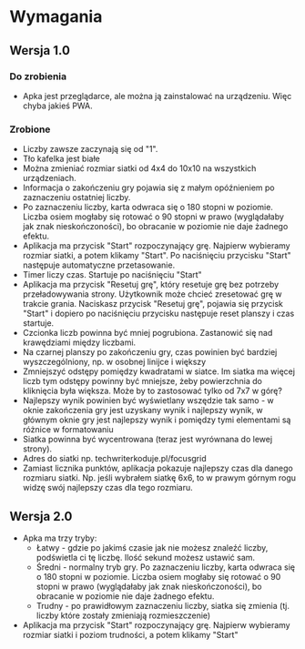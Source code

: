 # Wymagania

## Wersja 1.0

### Do zrobienia

- Apka jest przeglądarce, ale można ją zainstalować na urządzeniu. Więc chyba
  jakieś PWA.

### Zrobione

- Liczby zawsze zaczynają się od "1".
- Tło kafelka jest białe
- Można zmieniać rozmiar siatki od 4x4 do 10x10 na wszystkich urządzeniach.
- Informacja o zakończeniu gry pojawia się z małym opóźnieniem po zaznaczeniu
  ostatniej liczby.
- Po zaznaczeniu liczby, karta odwraca się o 180 stopni w poziomie. Liczba osiem
  mogłaby się rotować o 90 stopni w prawo (wyglądałaby jak znak
  nieskończoności), bo obracanie w poziomie nie daje żadnego efektu.
- Aplikacja ma przycisk "Start" rozpoczynający grę. Najpierw wybieramy rozmiar
  siatki, a potem klikamy "Start". Po naciśnięciu przycisku "Start" następuje
  automatyczne przetasowanie.
- Timer liczy czas. Startuje po naciśnięciu "Start"
- Aplikacja ma przycisk "Resetuj grę", który resetuje grę bez potrzeby
  przeładowywania strony. Użytkownik może chcieć zresetować grę w trakcie
  grania. Naciskasz przycisk "Resetuj grę", pojawia się przycisk "Start" i
  dopiero po naciśnięciu przycisku następuje reset planszy i czas startuje.
- Czcionka liczb powinna być mniej pogrubiona. Zastanowić się nad krawędziami
  między liczbami.
- Na czarnej planszy po zakończeniu gry, czas powinien być bardziej
  wyszczególniony, np. w osobnej linijce i większy
- Zmniejszyć odstępy pomiędzy kwadratami w siatce. Im siatka ma więcej liczb tym
  odstępy powinny być mniejsze, żeby powierzchnia do kliknięcia była większa.
  Może by to zastosować tylko od 7x7 w górę?
- Najlepszy wynik powinien być wyświetlany wszędzie tak samo - w oknie
  zakończenia gry jest uzyskany wynik i najlepszy wynik, w głównym oknie gry
  jest najlepszy wynik i pomiędzy tymi elementami są różnice w formatowaniu
- Siatka powinna być wycentrowana (teraz jest wyrównana do lewej strony).
- Adres do siatki np. techwriterkoduje.pl/focusgrid
- Zamiast licznika punktów, aplikacja pokazuje najlepszy czas dla danego
  rozmiaru siatki. Np. jeśli wybrałem siatkę 6x6, to w prawym górnym rogu widzę
  swój najlepszy czas dla tego rozmiaru.

## Wersja 2.0

- Apka ma trzy tryby:
  - Łatwy - gdzie po jakimś czasie jak nie możesz znaleźć liczby, podświetla ci
    tę liczbę. Ilość sekund możesz ustawić sam.
  - Średni - normalny tryb gry. Po zaznaczeniu liczby, karta odwraca się o 180
    stopni w poziomie. Liczba osiem mogłaby się rotować o 90 stopni w prawo
    (wyglądałaby jak znak nieskończoności), bo obracanie w poziomie nie daje
    żadnego efektu.
  - Trudny - po prawidłowym zaznaczeniu liczby, siatka się zmienia (tj. liczby
    które zostały zmieniają rozmieszczenie)
- Aplikacja ma przycisk "Start" rozpoczynający grę. Najpierw wybieramy rozmiar
  siatki i poziom trudności, a potem klikamy "Start"
